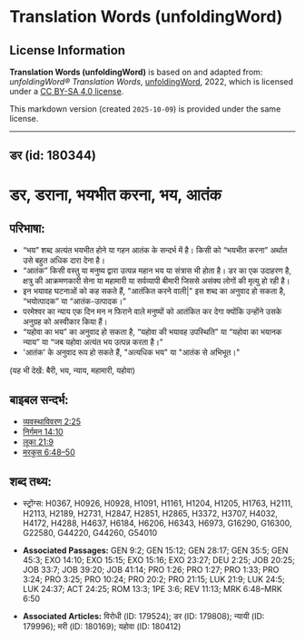 # Translation Words (unfoldingWord)

## License Information

**Translation Words (unfoldingWord)** is based on and adapted from: _unfoldingWord® Translation Words_, [unfoldingWord](https://unfoldingword.org/utw), 2022, which is licensed under a [CC BY-SA 4.0 license](https://creativecommons.org/licenses/by-sa/4.0/legalcode.en).

This markdown version (created `2025-10-09`) is provided under the same license.



--------------------------------

## डर (id: 180344)

डर, डराना, भयभीत करना, भय, आतंक
===============================

परिभाषा:
--------

* “भय” शब्द अत्यंत भयभीत होने या गहन आतंक के सन्दर्भ में है। किसी को “भयभीत करना” अर्थात उसे बहुत अधिक दारा देना है।
* “आतंक” किसी वस्तु या मनुष्य द्वारा उत्पन्न महान भय या संत्रास भी होता है। डर का एक उदाहरण है, क्षत्रु की आक्रमणकारी सेना या महामारी या सर्वव्यापी बीमारी जिससे असंक्य लोगों की मृत्यु हो रही है।
* इन भयावह घटनाओं को कह सकते हैं, "आतंकित करने वाली\|" इस शब्द का अनुवाद हो सकता है, “भयोत्पादक” या “आतंक\-उत्पादक।”
* परमेश्वर का न्याय एक दिन मन न फिराने वाले मनुष्यों को आतंकित कर देगा क्योंकि उन्होंने उसके अनुग्रह को अस्वीकार किया हैं।
* “यहोवा का भय” का अनुवाद हो सकता है, “यहोवा की भयावह उपस्थिति” या “यहोवा का भयानक न्याय” या “जब यहोवा अत्यंत भय उत्पन्न करता है।”
* 'आतंक' के अनुवाद रूप हो सकते हैं, "अत्यधिक भय" या "आतंक से अभिभूत।"

(यह भी देखें: बैरी, भय, न्याय, महामारी, यहोवा)

बाइबल सन्दर्भ:
--------------

* [व्यवस्थाविवरण 2:25](https://ref.ly/Deut2:25)
* [निर्गमन 14:10](https://ref.ly/Exod14:10)
* [लूका 21:9](https://ref.ly/Luke21:9)
* [मरकुस 6:48–50](https://ref.ly/Mark6:48-Mark6:50)

शब्द तथ्य:
----------

* स्ट्रोंग्स: H0367, H0926, H0928, H1091, H1161, H1204, H1205, H1763, H2111, H2113, H2189, H2731, H2847, H2851, H2865, H3372, H3707, H4032, H4172, H4288, H4637, H6184, H6206, H6343, H6973, G16290, G16300, G22580, G44220, G44260, G54010

* **Associated Passages:** GEN 9:2; GEN 15:12; GEN 28:17; GEN 35:5; GEN 45:3; EXO 14:10; EXO 15:15; EXO 15:16; EXO 23:27; DEU 2:25; JOB 20:25; JOB 33:7; JOB 39:20; JOB 41:14; PRO 1:26; PRO 1:27; PRO 1:33; PRO 3:24; PRO 3:25; PRO 10:24; PRO 20:2; PRO 21:15; LUK 21:9; LUK 24:5; LUK 24:37; ACT 24:25; ROM 13:3; 1PE 3:6; REV 11:13; MRK 6:48–MRK 6:50
* **Associated Articles:** विरोधी (ID: 179524); डर (ID: 179808); न्यायी (ID: 179996); मरी (ID: 180169); यहोवा (ID: 180412)

